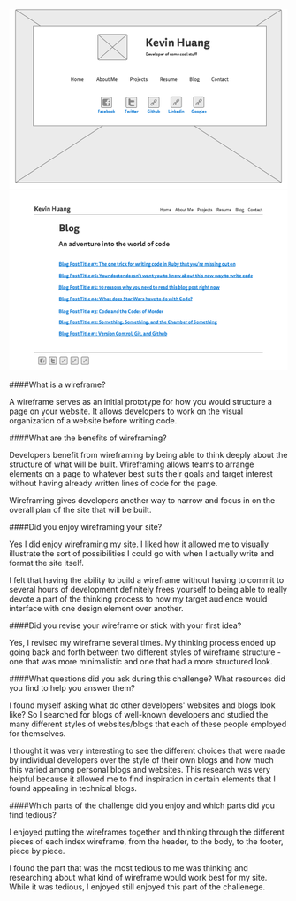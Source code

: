 ![index wireframe](imgs/wireframe-index.png)
![blog wireframe](imgs/wireframe-blog-index.png)

####What is a wireframe?

A wireframe serves as an initial prototype for how you would structure a page on your website. It allows developers to work on the visual organization of a website before writing code.

####What are the benefits of wireframing?

Developers benefit from wireframing by being able to think deeply about the structure of what will be built. Wireframing allows teams to arrange elements on a page to whatever best suits their goals and target interest without having already written lines of code for the page. 

Wireframing gives developers another way to narrow and focus in on the overall plan of the site that will be built.

####Did you enjoy wireframing your site?

Yes I did enjoy wireframing my site. I liked how it allowed me to visually illustrate the sort of possibilities I could go with when I actually write and format the site itself. 

I felt that having the ability to build a wireframe without having to commit to several hours of development definitely frees yourself to being able to really devote a part of the thinking process to how my target audience would interface with one design element over another.

####Did you revise your wireframe or stick with your first idea?

Yes, I revised my wireframe several times. My thinking process ended up going back and forth between two different styles of wireframe structure - one that was more minimalistic and one that had a more structured look.


####What questions did you ask during this challenge? What resources did you find to help you answer them?

I found myself asking what do other developers' websites and blogs look like? So I searched for blogs of well-known developers and studied the many different styles of websites/blogs that each of these people employed for themselves. 

I thought it was very interesting to see the different choices that were made by individual developers over the style of their own blogs and how much this varied among personal blogs and websites. This research was very helpful because it allowed me to find inspiration in certain elements that I found appealing in technical blogs.


####Which parts of the challenge did you enjoy and which parts did you find tedious?

I enjoyed putting the wireframes together and thinking through the different pieces of each index wireframe, from the header, to the body, to the footer, piece by piece.

I found the part that was the most tedious to me was thinking and researching about what kind of wireframe would work best for my site. While it was tedious, I enjoyed still enjoyed this part of the challenege.
